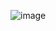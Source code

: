 ![image](https://user-images.githubusercontent.com/5950433/167091940-ba6ed9f1-4cea-4efc-ab9b-44457fdc1c59.png)
